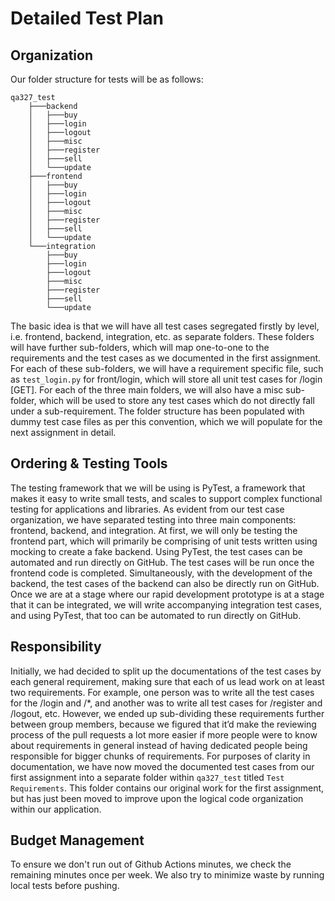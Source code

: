 # Detailed Test Plan

## Organization
Our folder structure for tests will be as follows:

```
qa327_test
    ├───backend
    │   ├───buy
    │   ├───login
    │   ├───logout
    │   ├───misc
    │   ├───register
    │   ├───sell
    │   └───update
    ├───frontend
    │   ├───buy
    │   ├───login
    │   ├───logout
    │   ├───misc
    │   ├───register
    │   ├───sell
    │   └───update
    └───integration
        ├───buy
        ├───login
        ├───logout
        ├───misc
        ├───register
        ├───sell
        └───update
```

The basic idea is that we will have all test cases segregated firstly by level, i.e. frontend, backend, integration, etc. as separate folders. These folders will have further sub-folders, which will map one-to-one to the requirements and the test cases as we documented in the first assignment. For each of these sub-folders, we will have a requirement specific file, such as `test_login.py` for front/login, which will store all unit test cases for /login [GET]. For each of the three main folders, we will also have a misc sub-folder, which will be used to store any test cases which do not directly fall under a sub-requirement. The folder structure has been populated with dummy test case files as per this convention, which we will populate for the next assignment in detail.

## Ordering & Testing Tools

The testing framework that we will be using is PyTest, a framework that makes it easy to write small tests, and scales to support complex functional testing for applications and libraries. 
As evident from our test case organization, we have separated testing into three main components: frontend, backend, and integration. At first, we will only be testing the frontend part, which will primarily be comprising of unit tests written using mocking to create a fake backend. Using PyTest, the test cases can be automated and run directly on GitHub. The test cases will be run once the frontend code is completed. Simultaneously, with the development of the backend, the test cases of the backend can also be directly run on GitHub. Once we are at a stage where our rapid development prototype is at a stage that it can be integrated, we will write accompanying integration test cases, and using PyTest, that too can be automated to run directly on GitHub.

## Responsibility

Initially, we had decided to split up the documentations of the test cases by each general requirement, making sure that each of us lead work on at least two requirements. For example, one person was to write all the test cases for the /login and /*, and another was to write all test cases for /register and /logout, etc. However, we ended up sub-dividing these requirements further between group members, because we figured that it’d make the reviewing process of the pull requests a lot more easier if more people were to know about requirements in general instead of having dedicated people being responsible for bigger chunks of requirements.
For purposes of clarity in documentation, we have now moved the documented test cases from our first assignment into a separate folder within `qa327_test` titled `Test Requirements`. This folder contains our original work for the first assignment, but has just been moved to improve upon the logical code organization within our application. 

## Budget Management

To ensure we don't run out of Github Actions minutes, we check the remaining minutes once per week. We also try to minimize waste by running local tests before pushing.
